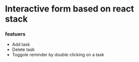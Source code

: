 # Interactive form based on react stack

### featuers
* Add task 
* Delete task
* Toggole reminder by double clicking on a task
